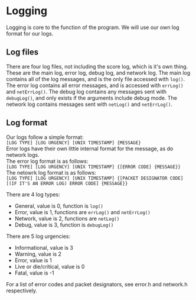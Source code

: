 # Logging

Logging is core to the function of the program. We will use our own log format for our logs.

## Log files

There are four log files, not including the score log, which is it's own thing. These are the main log, error log, debug log, and network log. The main log contains all of the log messages, and is the only file accessed with `log()`. The error log contains all error messages, and is accessed with `errLog()` and `netErrLog()`. The debug log contains any messages sent with `debugLog()`, and only exists if the arguments include debug mode. The network log contains messages sent with `netLog()` and `netErrLog()`.

## Log format

Our logs follow a simple format: \
`[LOG TYPE] [LOG URGENCY] [UNIX TIMESTAMP] {MESSAGE}` \
Error logs have their own little internal format for the message, as do network logs. \
The error log format is as follows: \
`[LOG TYPE] [LOG URGENCY] [UNIX TIMESTAMP] {[ERROR CODE] {MESSAGE}}` \
The netowrk log format is as follows: \
`[LOG TYPE] [LOG URGENCY] [UNIX TIMESTAMP] {[PACKET DESIGNATOR CODE] [(IF IT'S AN ERROR LOG) ERROR CODE] {MESSAGE}}`

There are 4 log types:

- General, value is 0, function is `log()`
- Error, value is 1, functions are `errLog()` and `netErrLog()`
- Network, value is 2, functions are `netLog()`
- Debug, value is 3, function is `debugLog()`

There are 5 log urgencies:

- Informational, value is 3
- Warning, value is 2
- Error, value is 1
- Live or die/critical, value is 0
- Fatal, value is -1

For a list of error codes and packet designators, see error.h and network.h respectively.
